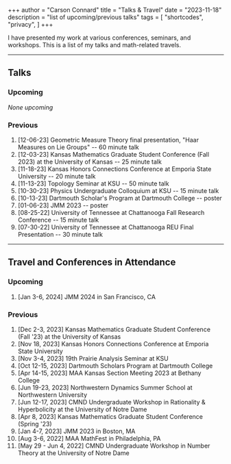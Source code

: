 +++
author = "Carson Connard"
title = "Talks & Travel"
date = "2023-11-18"
description = "list of upcoming/previous talks"
tags = [
    "shortcodes",
    "privacy",
]
+++

I have presented my work at various conferences, seminars, and workshops. This is a list of my talks and math-related travels.
<!--more-->
---
## Talks

### Upcoming
 
*None upcoming*

### Previous

1. [12-06-23] Geometric Measure Theory final presentation, "Haar Measures on Lie Groups" -- 60 minute talk
2. [12-03-23] Kansas Mathematics Graduate Student Conference (Fall 2023) at the University of Kansas -- 25 minute talk
3. [11-18-23] Kansas Honors Connections Conference at Emporia State University -- 20 minute talk
4. [11-13-23] Topology Seminar at KSU -- 50 minute talk
5. [10-30-23] Physics Undergraduate Colloquium at KSU -- 15 minute talk
6. [10-13-23] Dartmouth Scholar's Program at Dartmouth College -- poster
7. [01-06-23] JMM 2023 -- poster
8. [08-25-22] University of Tennessee at Chattanooga Fall Research Conference -- 15 minute talk
9. [07-30-22] University of Tennessee at Chattanooga REU Final Presentation -- 30 minute talk

---

## Travel and Conferences in Attendance

### Upcoming

1. [Jan 3-6, 2024] JMM 2024 in San Francisco, CA

### Previous

1. [Dec 2-3, 2023] Kansas Mathematics Graduate Student Conference (Fall '23) at the University of Kansas
2. [Nov 18, 2023] Kansas Honors Connections Conference at Emporia State University
3. [Nov 3-4, 2023] 19th Prairie Analysis Seminar at KSU
4. [Oct 12-15, 2023] Dartmouth Scholars Program at Dartmouth College
5. [Apr 14-15, 2023] MAA Kansas Section Meeting 2023 at Bethany College
6. [Jun 19-23, 2023] Northwestern Dynamics Summer School at Northwestern University
7. [Jun 12-17, 2023] CMND Undergraduate Workshop in Rationality & Hyperbolicity at the University of Notre Dame
8. [Apr 8, 2023] Kansas Mathematics Graduate Student Conference (Spring '23)
9. [Jan 4-7, 2023] JMM 2023 in Boston, MA
10. [Aug 3-6, 2022] MAA MathFest in Philadelphia, PA
11. [May 29 - Jun 4, 2022] CMND Undergraduate Workshop in Number Theory at the University of Notre Dame